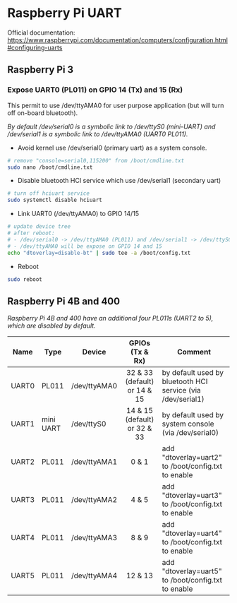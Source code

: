 # Raspberry Pi UART


Official documentation:  https://www.raspberrypi.com/documentation/computers/configuration.html#configuring-uarts

## Raspberry Pi 3

### Expose UART0 (PL011) on GPIO 14 (Tx) and 15 (Rx) 

This permit to use /dev/ttyAMA0 for user purpose application (but will turn off on-board bluetooth).

*By default /dev/serial0 is a symbolic link to /dev/ttyS0 (mini-UART) and /dev/serial1 is a symbolic link to /dev/ttyAMA0 (UART0 PL011).*

* Avoid kernel use /dev/serial0 (primary uart) as a system console.

```bash
# remove "console=serial0,115200" from /boot/cmdline.txt
sudo nano /boot/cmdline.txt
```

* Disable bluetooth HCI service which use /dev/serial1 (secondary uart)

```bash
# turn off hciuart service
sudo systemctl disable hciuart
```

* Link UART0 (/dev/ttyAMA0) to GPIO 14/15

```bash
# update device tree
# after reboot:
# - /dev/serial0 -> /dev/ttyAMA0 (PL011) and /dev/serial1 -> /dev/ttySC0 (mini-uart)
# - /dev/ttyAMA0 will be expose on GPIO 14 and 15
echo "dtoverlay=disable-bt" | sudo tee -a /boot/config.txt
```

* Reboot

```bash
sudo reboot
```

## Raspberry Pi 4B and 400

*Raspberry Pi 4B and 400 have an additional four PL011s (UART2 to 5), which are disabled by default.*

| Name  |   Type    |    Device    |       GPIOs (Tx & Rx)        |                         Comment                             |
|-------|-----------|--------------|:----------------------------:|-------------------------------------------------------------|
| UART0 | PL011     | /dev/ttyAMA0 | 32 & 33 (default) or 14 & 15 | by default used by bluetooth HCI service (via /dev/serial1) |
| UART1 | mini UART | /dev/ttyS0   | 14 & 15 (default) or 32 & 33 | by default used by system console (via /dev/serial0)        |
| UART2 | PL011     | /dev/ttyAMA1 | 0 & 1                        | add "dtoverlay=uart2" to /boot/config.txt to enable         |
| UART3 | PL011     | /dev/ttyAMA2 | 4 & 5                        | add "dtoverlay=uart3" to /boot/config.txt to enable         |
| UART4 | PL011     | /dev/ttyAMA3 | 8 & 9                        | add "dtoverlay=uart4" to /boot/config.txt to enable         |
| UART5 | PL011     | /dev/ttyAMA4 | 12 & 13                      | add "dtoverlay=uart5" to /boot/config.txt to enable         |

